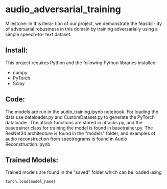 # audio_adversarial_training

Milestone: In this itera- tion of our project, we demonstrate the feasibil- ity of adversarial robustness in this domain by training adversarially using a simple speech-to- text dataset.

## Install:

This project requires Python and the following Python libraries installed:

* numpy
* PyTorch
* Scipy

## Code:

The models are run in the audio_training.ipynb notebook. For loading the data use dataloader.py and CustomDataset.py to generate the PyTorch dataloader. The attack functions are stored in attacks.py, and the basetrainer class for training the model is found in basetrainer.py. The ResNet34 architecture is found in the "models" folder, and examples of audio reconstruction from spectrograms is found in Audio Reconstruction.ipynb

## Trained Models:

Trained models are found in the "saved" folder which can be loaded using

```
torch.load(model_name)
```

